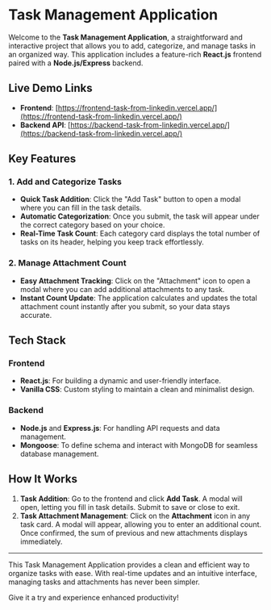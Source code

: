# Task Management Application

Welcome to the **Task Management Application**, a straightforward and interactive project that allows you to add, categorize, and manage tasks in an organized way. This application includes a feature-rich **React.js** frontend paired with a **Node.js/Express** backend.

## Live Demo Links

- **Frontend**: [https://frontend-task-from-linkedin.vercel.app/](https://frontend-task-from-linkedin.vercel.app/)
- **Backend API**: [https://backend-task-from-linkedin.vercel.app/](https://backend-task-from-linkedin.vercel.app/)

## Key Features

### 1. Add and Categorize Tasks
   - **Quick Task Addition**: Click the "Add Task" button to open a modal where you can fill in the task details. 
   - **Automatic Categorization**: Once you submit, the task will appear under the correct category based on your choice.
   - **Real-Time Task Count**: Each category card displays the total number of tasks on its header, helping you keep track effortlessly.

### 2. Manage Attachment Count
   - **Easy Attachment Tracking**: Click on the "Attachment" icon to open a modal where you can add additional attachments to any task.
   - **Instant Count Update**: The application calculates and updates the total attachment count instantly after you submit, so your data stays accurate.

## Tech Stack

### Frontend
- **React.js**: For building a dynamic and user-friendly interface.
- **Vanilla CSS**: Custom styling to maintain a clean and minimalist design.

### Backend
- **Node.js** and **Express.js**: For handling API requests and data management.
- **Mongoose**: To define schema and interact with MongoDB for seamless database management.

## How It Works

1. **Task Addition**: Go to the frontend and click **Add Task**. A modal will open, letting you fill in task details. Submit to save or close to exit.
2. **Task Attachment Management**: Click on the **Attachment** icon in any task card. A modal will appear, allowing you to enter an additional count. Once confirmed, the sum of previous and new attachments displays immediately.

---

This Task Management Application provides a clean and efficient way to organize tasks with ease. With real-time updates and an intuitive interface, managing tasks and attachments has never been simpler. 

Give it a try and experience enhanced productivity!
